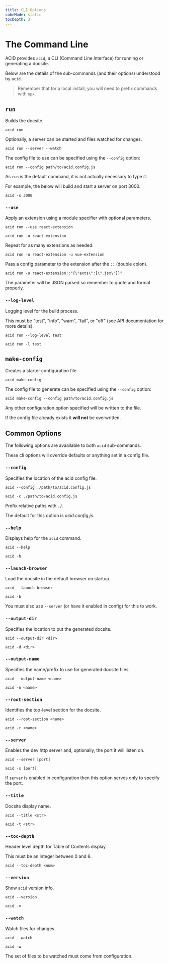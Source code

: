 ```yaml
---
title: CLI Options
cobeMode: static
tocDepth: 3
---
```



# The Command Line

ACID provides `acid`, a CLI (Command Line Interface) for running or generating a docsite.

Below are the details of the sub-commands (and their options) understood by `acid`.

> Remember that for a local install, you will need to prefix commands with `npx`.


## `run`

Builds the docsite.

```shell
acid run
```

Optionally, a server can be started and files watched for changes.

```shell
acid run --server --watch
```

The config file to use can be specified using the `--config` option:

```shell
acid run --config path/to/acid.config.js
```

As `run` is the default command, it is not actually necessary to type it.

For example, the below will build and start a server on port 3000.

```shell
acid -s 3000
```


### `--use`

Apply an extension using a module specifier with optional parameters.

```shell
acid run --use react-extension
```
```shell
acid run -u react-extension
```

Repeat for as many extensions as needed.

```shell
acid run -u react-extension -u vue-extension
```

Pass a config parameter to the extension after the `::` (double colon).

```shell
acid run -u react-extension::"{\"exts\":[\".jsx\"]}"
```

The parameter will be JSON parsed so remember to quote and format properly.


### `--log-level`

Logging level for the build process.

This must be "test", "info", "warn", "fail", or "off" (see API documentation for more details).

```shell
acid run --log-level test
```
```shell
acid run -l test
```


## `make-config`

Creates a starter configuration file.

```shell
acid make-config
```

The config file to generate can be specified using the `--config` option:

```shell
acid make-config --config path/to/acid.config.js
```

Any other configuration option specified will be written to the file.

If the config file already exists it **will not** be overwritten.


## Common Options

The following options are avaailable to both `acid` sub-commands.

These cli options will override defaults or anything set in a config file.


### `--config`

Specifies the location of the acid config file.

```shell
acid --config ./path/to/acid.config.js
```
```shell
acid -c ./path/to/acid.config.js
```

Prefix relative paths with `./`.

The default for this option is *acid.config.js*.


### `--help`

Displays help for the `acid` command.

```shell
acid --help
```
```shell
acid -h
```


### `--launch-browser`

Load the docsite in the default browser on startup.

```shell
acid --launch-browser
```
```shell
acid -b
```

You must also use `--server` (or have it enabled in config) for this to work.


### `--output-dir`

Specifies the location to put the generated docsite.

```shell
acid --output-dir <dir>
```
```shell
acid -d <dir>
```

### `--output-name`

Specifies the name/prefix to use for generated docsite files.

```shell
acid --output-name <name>
```
```shell
acid -n <name>
```

### `--root-section`

Identifies the top-level section for the docsite.

```shell
acid --root-section <name>
```
```shell
acid -r <name>
```


### `--server`

Enables the dev http server and, optionally, the port it will listen on.

```shell
acid --server [port]
```
```shell
acid -s [port]
```

If `server` is enabled in configuration then this option serves only to specify the port.


### `--title`

Docsite display name.

```shell
acid --title <str>
```
```shell
acid -t <str>
```


### `--toc-depth`

Header level depth for Table of Contents display.

This must be an integer between 0 and 6.

```shell
acid --toc-depth <num>
```


### `--version`

Show `acid` version info.

```shell
acid --version
```
```shell
acid -v
```


### `--watch`

Watch files for changes.

```shell
acid --watch
```
```shell
acid -w
```

The set of files to be watched must come from configuration.
